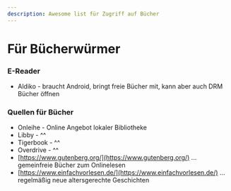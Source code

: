 ```yaml
---
description: Awesome list für Zugriff auf Bücher
---
```


# Für Bücherwürmer

### E-Reader

* Aldiko - braucht Android, bringt freie Bücher mit, kann aber auch DRM Bücher öffnen

### Quellen für Bücher

* Onleihe - Online Angebot lokaler Bibliotheke
* Libby - ^^
* Tigerbook - ^^
* Overdrive - ^^
* [https://www.gutenberg.org/](https://www.gutenberg.org/) ... gemeinfreie Bücher zum Onlinelesen
* [https://www.einfachvorlesen.de/](https://www.einfachvorlesen.de/) ... regelmäßig neue altersgerechte Geschichten


